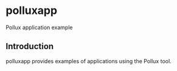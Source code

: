 # polluxapp
Pollux application example
## Introduction
polluxapp provides examples of applications using the Pollux tool.
